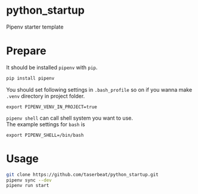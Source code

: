 # python_startup
Pipenv starter template

# Prepare
It should be installed `pipenv` with `pip`.

```bash
pip install pipenv
```

You should set following settings in `.bash_profile` so on if you wanna make `.venv` directory in project folder.

```bash_profile
export PIPENV_VENV_IN_PROJECT=true
```

`pipenv shell` can call shell system you want to use.  
The example settings for `bash` is

```bash_profile
export PIPENV_SHELL=/bin/bash
```

# Usage

```bash
git clone https://github.com/taserbeat/python_startup.git
pipenv sync --dev
pipenv run start
```
